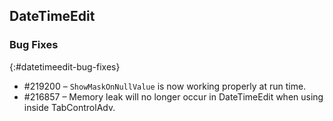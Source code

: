 ## DateTimeEdit

### Bug Fixes
{:#datetimeedit-bug-fixes}


* \#219200 – `ShowMaskOnNullValue` is now working properly at run time.
* \#216857 – Memory leak will no longer occur in DateTimeEdit when using inside TabControlAdv.
